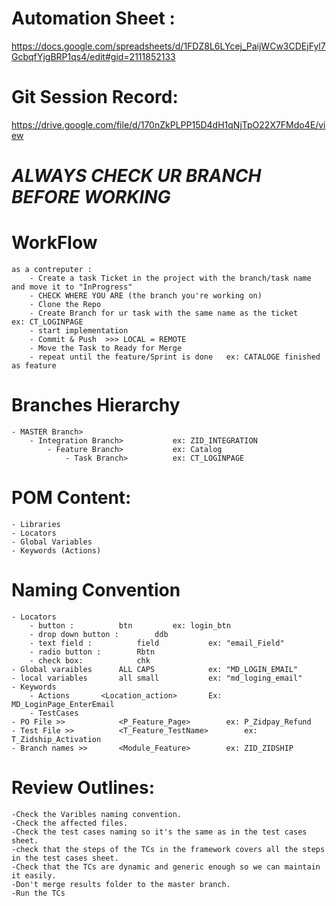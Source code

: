 # Automation Sheet :
https://docs.google.com/spreadsheets/d/1FDZ8L6LYcej_PaijWCw3CDEjFyl7GcbqfYjgBRP1qs4/edit#gid=2111852133
# Git Session Record:
https://drive.google.com/file/d/170nZkPLPP15D4dH1qNjTpO22X7FMdo4E/view

# ***ALWAYS CHECK UR BRANCH BEFORE WORKING***
# WorkFlow
	as a contreputer :
		- Create a task Ticket in the project with the branch/task name and move it to "InProgress"
		- CHECK WHERE YOU ARE (the branch you're working on)
		- Clone the Repo
		- Create Branch for ur task with the same name as the ticket		ex: CT_LOGINPAGE
		- start implementation
		- Commit & Push  >>> LOCAL = REMOTE 
		- Move the Task to Ready for Merge 
		- repeat until the feature/Sprint is done	ex: CATALOGE finished as feature 
# Branches Hierarchy
	- MASTER Branch>	
		- Integration Branch>			ex: ZID_INTEGRATION
			- Feature Branch>			ex: Catalog
				- Task Branch>			ex: CT_LOGINPAGE
# POM Content:
	- Libraries
	- Locators 
	- Global Variables
	- Keywords (Actions)
# Naming Convention
	- Locators 
		- button :			btn			ex: login_btn
		- drop down button :		ddb
		- text field :			field			ex: "email_Field"
		- radio button :		Rbtn
		- check box:			chk
	- Global varaibles		ALL CAPS			ex: "MD_LOGIN_EMAIL"
	- local variables		all small			ex: "md_loging_email"
	- Keywords
		- Actions		<Location_action>		Ex: MD_LoginPage_EnterEmail
		- TestCases
	- PO File >>			<P_Feature_Page>		ex: P_Zidpay_Refund
	- Test File >>			<T_Feature_TestName>		ex: T_Zidship_Activation
	- Branch names >>		<Module_Feature>		ex: ZID_ZIDSHIP
# Review Outlines:
	-Check the Varibles naming convention.
	-Check the affected files.
	-Check the test cases naming so it's the same as in the test cases sheet.
	-check that the steps of the TCs in the framework covers all the steps in the test cases sheet.
	-Check that the TCs are dynamic and generic enough so we can maintain it easily.
	-Don't merge results folder to the master branch.
	-Run the TCs
